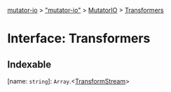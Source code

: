 [mutator-io](../README.md) > ["mutator-io"](../modules/_mutator_io_.md) > [MutatorIO](../classes/_mutator_io_.mutatorio.md) > [Transformers](../interfaces/_mutator_io_.mutatorio.transformers.md)



# Interface: Transformers

## Indexable

\[name: `string`\]:&nbsp;`Array`.<[TransformStream](_transform_streams_index_.transformstream.md)>

